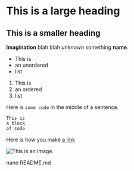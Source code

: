 # This is a large heading

## This is a smaller heading

**Imagination** blah blah *unknown* something **name**.

- This is 
- an unordered
- list

1. This is
2. an ordered
3. list

Here is `some code` in the middle of a sentence.

```
This is
a block
of code
```

Here is how you make [a link](coursera.org)

![This is an image.](https://assets.popbuzz.com/2019/02/jesy-nelsons-jamaican-accent-explained-1547415285-view.0.jpg)

nano README.md
